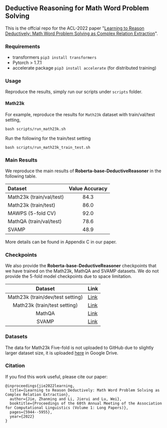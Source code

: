 ## Deductive Reasoning for Math Word Problem Solving 

This is the offcial repo for the ACL-2022 paper "[Learning to Reason Deductively: Math Word Problem Solving as Complex Relation Extraction](https://arxiv.org/abs/2203.10316)".


### Requirements
* transformers `pip3 install transformers`
* Pytorch > 1.7.1
* accelerate package `pip3 install accelerate` (for distributed training)


### Usage

Reproduce the results, simply run our scripts under `scripts` folder.

#### Math23k
For example, reproduce the results for `Math23k` dataset with train/val/test setting,
```shell
bash scripts/run_math23k.sh
```
Run the following for the train/test setting
```shell
bash scripts/run_math23k_train_test.sh
```

### Main Results
We reproduce the main results of **Roberta-base-DeductiveReasoner** in the following table.

| Dataset                  | Value Accuracy | 
|:-------------------------|:--------------:|
| Math23k (train/val/test) |      84.3      | 
| Math23k (train/test)     |      86.0      |
| MAWPS (5-fold CV)        |      92.0      | 
| MathQA (train/val/test)  |      78.6      |
| SVAMP                    |48.9|

More details can be found in Appendix C in our paper. 


### Checkpoints
We also provide the **Roberta-base-DeductiveReasoner** checkpoints that we have trained on the Math23k, MathQA and SVAMP datasets.
We do not provide the 5-fold model checkpoints due to space limitation.

|             Dataset              | Link  | 
|:--------------------------------:|---|
 | Math23k (train/dev/test setting) | [Link](https://drive.google.com/file/d/1TAHbdCKar0gqFzOd76LIYMQyI6hPOmL0/view?usp=sharing)  |
|   Math23k (train/test setting)   | [Link](https://huggingface.co/allanjie/math23k_train_test_roberta-base/tree/main)  |
 |              MathQA              | [Link](https://drive.google.com/file/d/1hgqSZwMyFearr_RJebL51ROflqwdsZUv/view?usp=sharing) | 
|              SVAMP               | [Link](https://drive.google.com/file/d/1ykI_pTPiCrHhgVA1gVN-yZeB-e0-J0TK/view?usp=sharing)  | 

### Datasets

The data for Math23k Five-fold is not uploaded to GitHub due to slightly larger dataset size, it is uploaded [here](https://drive.google.com/file/d/1oQZUPeIA6TlNySqjcZhTMQA4-onwljTU/view?usp=sharing) in Google Drive. 



### Citation
If you find this work useful, please cite our paper:
```
@inproceedings{jie2022learning,
  title={Learning to Reason Deductively: Math Word Problem Solving as Complex Relation Extraction},
  author={Jie, Zhanming and Li, Jierui and Lu, Wei},
  booktitle={Proceedings of the 60th Annual Meeting of the Association for Computational Linguistics (Volume 1: Long Papers)},
  pages={5944--5955},
  year={2022}
}
```